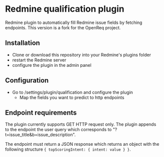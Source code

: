 # Redmine qualification plugin

Redmine plugin to automatically fill Redmine issue fields by fetching endpoints.
This version is a fork for the OpenReq project.

## Installation

- Clone or download this repository into your Redmine's plugins folder
- restart the Redmine server
- configure the plugin in the admin panel

## Configuration

- Go to /settings/plugin/qualification and configure the plugin
  - Map the fields you want to predict to http endpoints

## Endpoint requirements

The plugin currently supports GET HTTP request only. The plugin appends to the endpoint the user query which corresponds to "?t=issue_title&b=issue_description".

The endpoint must return a JSON response which returns an object with the following structure `{ topScoringIntent: { intent: value } }`.

